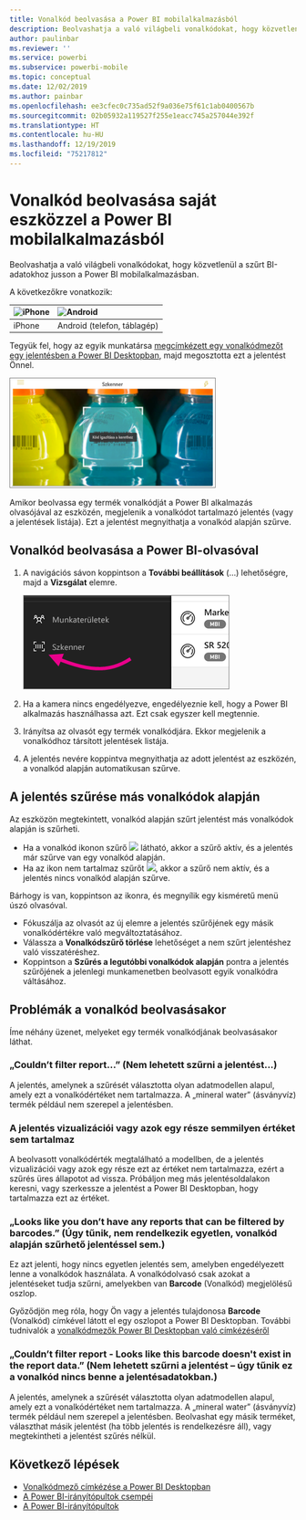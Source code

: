 ```yaml
---
title: Vonalkód beolvasása a Power BI mobilalkalmazásból
description: Beolvashatja a való világbeli vonalkódokat, hogy közvetlenül a szűrt BI-adatokhoz jusson a Power BI mobilalkalmazásban.
author: paulinbar
ms.reviewer: ''
ms.service: powerbi
ms.subservice: powerbi-mobile
ms.topic: conceptual
ms.date: 12/02/2019
ms.author: painbar
ms.openlocfilehash: ee3cfec0c735ad52f9a036e75f61c1ab0400567b
ms.sourcegitcommit: 02b05932a119527f255e1eacc745a257044e392f
ms.translationtype: HT
ms.contentlocale: hu-HU
ms.lasthandoff: 12/19/2019
ms.locfileid: "75217812"
---
```

# <a name="scan-a-barcode-with-your-device-from-the-power-bi-mobile-app"></a>Vonalkód beolvasása saját eszközzel a Power BI mobilalkalmazásból
Beolvashatja a való világbeli vonalkódokat, hogy közvetlenül a szűrt BI-adatokhoz jusson a Power BI mobilalkalmazásban.


A következőkre vonatkozik:

| ![iPhone](./media/mobile-apps-quickstart-view-dashboard-report/iphone-logo-30-px.png) | ![Android](./media/mobile-apps-quickstart-view-dashboard-report/android-logo-30-px.png) | 
|:--- |:--- |
| iPhone | Android (telefon, táblagép) | 

Tegyük fel, hogy az egyik munkatársa [megcímkézett egy vonalkódmezőt egy jelentésben a Power BI Desktopban](../../desktop-mobile-barcodes.md), majd megosztotta ezt a jelentést Önnel. 

![](media/mobile-apps-scan-barcode-iphone/power-bi-barcode-scanner.png)

Amikor beolvassa egy termék vonalkódját a Power BI alkalmazás olvasójával az eszközén, megjelenik a vonalkódot tartalmazó jelentés (vagy a jelentések listája). Ezt a jelentést megnyithatja a vonalkód alapján szűrve.

## <a name="scan-a-barcode-with-the-power-bi-scanner"></a>Vonalkód beolvasása a Power BI-olvasóval
1. A navigációs sávon koppintson a **További beállítások** (...) lehetőségre, majd a **Vizsgálat** elemre.

    ![](media/mobile-apps-scan-barcode-iphone/power-bi-scanner.png)

2. Ha a kamera nincs engedélyezve, engedélyeznie kell, hogy a Power BI alkalmazás használhassa azt. Ezt csak egyszer kell megtennie. 
4. Irányítsa az olvasót egy termék vonalkódjára. Ekkor megjelenik a vonalkódhoz társított jelentések listája.
5. A jelentés nevére koppintva megnyithatja az adott jelentést az eszközén, a vonalkód alapján automatikusan szűrve.

## <a name="filter-by-other-barcodes-while-in-a-report"></a>A jelentés szűrése más vonalkódok alapján
Az eszközön megtekintett, vonalkód alapján szűrt jelentést más vonalkódok alapján is szűrheti.

* Ha a vonalkód ikonon szűrő ![](media/mobile-apps-scan-barcode-iphone/power-bi-barcode-filtered-icon-black.png) látható, akkor a szűrő aktív, és a jelentés már szűrve van egy vonalkód alapján. 
* Ha az ikon nem tartalmaz szűrőt ![](media/mobile-apps-scan-barcode-iphone/power-bi-barcode-unfiltered-icon.png), akkor a szűrő nem aktív, és a jelentés nincs vonalkód alapján szűrve. 

Bárhogy is van, koppintson az ikonra, és megnyílik egy kisméretű menü úszó olvasóval.

* Fókuszálja az olvasót az új elemre a jelentés szűrőjének egy másik vonalkódértékre való megváltoztatásához. 
* Válassza a **Vonalkódszűrő törlése** lehetőséget a nem szűrt jelentéshez való visszatéréshez.
* Koppintson a **Szűrés a legutóbbi vonalkódok alapján** pontra a jelentés szűrőjének a jelenlegi munkamenetben beolvasott egyik vonalkódra váltásához.

## <a name="issues-with-scanning-a-barcode"></a>Problémák a vonalkód beolvasásakor
Íme néhány üzenet, melyeket egy termék vonalkódjának beolvasásakor láthat.

### <a name="couldnt-filter-report"></a>„Couldn’t filter report...” (Nem lehetett szűrni a jelentést...)
A jelentés, amelynek a szűrését választotta olyan adatmodellen alapul, amely ezt a vonalkódértéket nem tartalmazza. A „mineral water” (ásványvíz) termék például nem szerepel a jelentésben.  

### <a name="allsome-of-the-visuals-in-the-report-dont-contain-any-value"></a>A jelentés vizualizációi vagy azok egy része semmilyen értéket sem tartalmaz
A beolvasott vonalkódérték megtalálható a modellben, de a jelentés vizualizációi vagy azok egy része ezt az értéket nem tartalmazza, ezért a szűrés üres állapotot ad vissza. Próbáljon meg más jelentésoldalakon keresni, vagy szerkessze a jelentést a Power BI Desktopban, hogy tartalmazza ezt az értéket. 

### <a name="looks-like-you-dont-have-any-reports-that-can-be-filtered-by-barcodes"></a>„Looks like you don’t have any reports that can be filtered by barcodes.” (Úgy tűnik, nem rendelkezik egyetlen, vonalkód alapján szűrhető jelentéssel sem.)
Ez azt jelenti, hogy nincs egyetlen jelentés sem, amelyben engedélyezett lenne a vonalkódok használata. A vonalkódolvasó csak azokat a jelentéseket tudja szűrni, amelyekben van **Barcode** (Vonalkód) megjelölésű oszlop.  

Győződjön meg róla, hogy Ön vagy a jelentés tulajdonosa **Barcode** (Vonalkód) címkével látott el egy oszlopot a Power BI Desktopban. További tudnivalók a [vonalkódmezők Power BI Desktopban való címkézéséről](../../desktop-mobile-barcodes.md)

### <a name="couldnt-filter-report---looks-like-this-barcode-doesnt-exist-in-the-report-data"></a>„Couldn’t filter report - Looks like this barcode doesn't exist in the report data.” (Nem lehetett szűrni a jelentést – úgy tűnik ez a vonalkód nincs benne a jelentésadatokban.)
A jelentés, amelynek a szűrését választotta olyan adatmodellen alapul, amely ezt a vonalkódértéket nem tartalmazza. A „mineral water” (ásványvíz) termék például nem szerepel a jelentésben. Beolvashat egy másik terméket, választhat másik jelentést (ha több jelentés is rendelkezésre áll), vagy megtekintheti a jelentést szűrés nélkül. 

## <a name="next-steps"></a>Következő lépések
* [Vonalkódmező címkézése a Power BI Desktopban](../../desktop-mobile-barcodes.md)
* [A Power BI-irányítópultok csempéi](../end-user-tiles.md)
* [A Power BI-irányítópultok](../end-user-dashboards.md)

